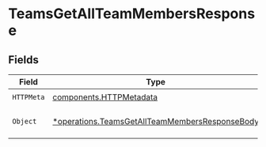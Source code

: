 # TeamsGetAllTeamMembersResponse


## Fields

| Field                                                                                                           | Type                                                                                                            | Required                                                                                                        | Description                                                                                                     |
| --------------------------------------------------------------------------------------------------------------- | --------------------------------------------------------------------------------------------------------------- | --------------------------------------------------------------------------------------------------------------- | --------------------------------------------------------------------------------------------------------------- |
| `HTTPMeta`                                                                                                      | [components.HTTPMetadata](../../models/components/httpmetadata.md)                                              | :heavy_check_mark:                                                                                              | N/A                                                                                                             |
| `Object`                                                                                                        | [*operations.TeamsGetAllTeamMembersResponseBody](../../models/operations/teamsgetallteammembersresponsebody.md) | :heavy_minus_sign:                                                                                              | The request has succeeded.                                                                                      |